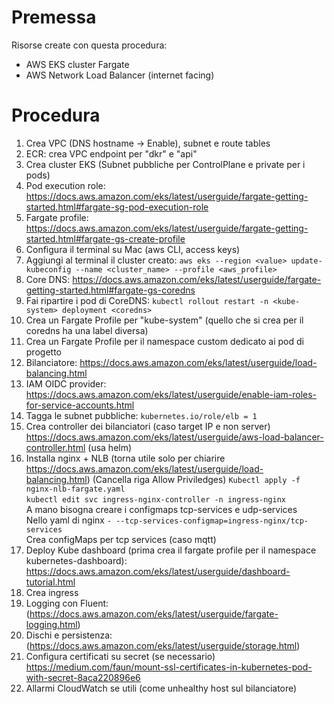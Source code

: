 # Premessa
Risorse create con questa procedura:
- AWS EKS cluster Fargate
- AWS Network Load Balancer (internet facing)

# Procedura
1. Crea VPC (DNS hostname -> Enable), subnet e route tables
2. ECR: crea VPC endpoint per "dkr" e "api"  
3. Crea cluster EKS (Subnet pubbliche per ControlPlane e private per i pods)
4. Pod execution role: https://docs.aws.amazon.com/eks/latest/userguide/fargate-getting-started.html#fargate-sg-pod-execution-role  
5. Fargate profile: https://docs.aws.amazon.com/eks/latest/userguide/fargate-getting-started.html#fargate-gs-create-profile  
6. Configura il terminal su Mac (aws CLI, access keys)  
7. Aggiungi al terminal il cluster creato: ``` aws eks --region <value> update-kubeconfig --name <cluster_name> --profile <aws_profile> ```  
8. Core DNS: https://docs.aws.amazon.com/eks/latest/userguide/fargate-getting-started.html#fargate-gs-coredns  
9. Fai ripartire i pod di CoreDNS: ``` kubectl rollout restart -n <kube-system> deployment <coredns> ``` 
10. Crea un Fargate Profile per "kube-system" (quello che si crea per il coredns ha una label diversa)  
11. Crea un Fargate Profile per il namespace custom dedicato ai pod di progetto  
12. Bilanciatore: https://docs.aws.amazon.com/eks/latest/userguide/load-balancing.html  
13. IAM OIDC provider: https://docs.aws.amazon.com/eks/latest/userguide/enable-iam-roles-for-service-accounts.html  
14. Tagga le subnet pubbliche: ``` kubernetes.io/role/elb = 1 ```
15. Crea controller dei bilanciatori (caso target IP e non server) https://docs.aws.amazon.com/eks/latest/userguide/aws-load-balancer-controller.html (usa helm)
16. Installa nginx + NLB (torna utile solo per chiarire https://docs.aws.amazon.com/eks/latest/userguide/load-balancing.html)  (Cancella riga Allow Priviledges)
    ``` Kubectl apply -f nginx-nlb-fargate.yaml ```   
    ``` kubectl edit svc ingress-nginx-controller -n ingress-nginx ```  
		A mano bisogna creare i configmaps tcp-services e udp-services  
		Nello yaml di nginx ``` - --tcp-services-configmap=ingress-nginx/tcp-services ```  
		Crea configMaps per tcp services (caso mqtt)  
15. Deploy Kube dashboard (prima crea il fargate profile per il namespace kubernetes-dashboard): https://docs.aws.amazon.com/eks/latest/userguide/dashboard-tutorial.html  
16. Crea ingress
17. Logging con Fluent: (https://docs.aws.amazon.com/eks/latest/userguide/fargate-logging.html)  
18. Dischi e persistenza: (https://docs.aws.amazon.com/eks/latest/userguide/storage.html)  
19. Configura certificati su secret (se necessario) https://medium.com/faun/mount-ssl-certificates-in-kubernetes-pod-with-secret-8aca220896e6  
20. Allarmi CloudWatch se utili (come unhealthy host sul bilanciatore)  
